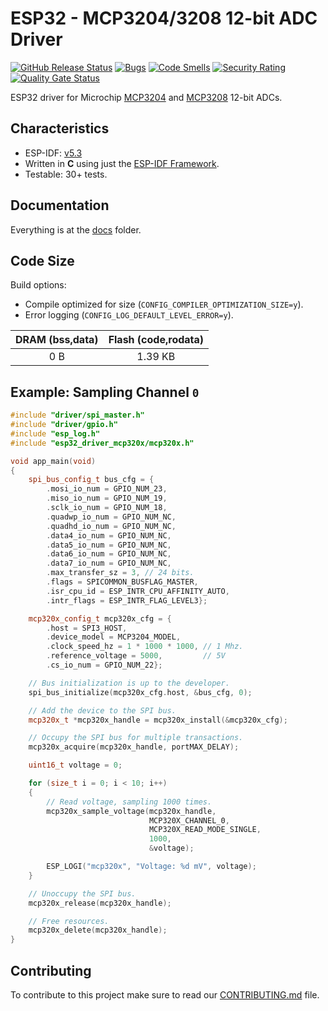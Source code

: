# ESP32 - MCP3204/3208 12-bit ADC Driver

[![GitHub Release Status][git-bagdge-release]][git-release] [![Bugs][sonar-badge-bugs]][sonar-home] [![Code Smells][sonar-badge-smells]][sonar-home] [![Security Rating][sonar-badge-security]][sonar-home] [![Quality Gate Status][sonar-badge-quality]][sonar-home]  

ESP32 driver for Microchip [MCP3204](https://www.microchip.com/en-us/product/MCP3204) and [MCP3208](https://www.microchip.com/en-us/product/MCP3208) 12-bit ADCs.

## Characteristics

* ESP-IDF: [v5.3](https://docs.espressif.com/projects/esp-idf/en/v5.3/esp32/index.html)
* Written in **C** using just the [ESP-IDF Framework](https://github.com/espressif/esp-idf).
* Testable: 30+ tests.

## Documentation

Everything is at the [docs](/docs) folder.

## Code Size

Build options:

* Compile optimized for size (`CONFIG_COMPILER_OPTIMIZATION_SIZE=y`).
* Error logging (`CONFIG_LOG_DEFAULT_LEVEL_ERROR=y`).

| DRAM (bss,data) | Flash (code,rodata) |
|:-:|:-:|
| 0 B | 1.39 KB |

## Example: Sampling Channel `0`

```cpp
#include "driver/spi_master.h"
#include "driver/gpio.h"
#include "esp_log.h"
#include "esp32_driver_mcp320x/mcp320x.h"

void app_main(void)
{
    spi_bus_config_t bus_cfg = {
        .mosi_io_num = GPIO_NUM_23,
        .miso_io_num = GPIO_NUM_19,
        .sclk_io_num = GPIO_NUM_18,
        .quadwp_io_num = GPIO_NUM_NC,
        .quadhd_io_num = GPIO_NUM_NC,
        .data4_io_num = GPIO_NUM_NC,
        .data5_io_num = GPIO_NUM_NC,
        .data6_io_num = GPIO_NUM_NC,
        .data7_io_num = GPIO_NUM_NC,
        .max_transfer_sz = 3, // 24 bits.
        .flags = SPICOMMON_BUSFLAG_MASTER,
        .isr_cpu_id = ESP_INTR_CPU_AFFINITY_AUTO,
        .intr_flags = ESP_INTR_FLAG_LEVEL3};

    mcp320x_config_t mcp320x_cfg = {
        .host = SPI3_HOST,
        .device_model = MCP3204_MODEL,
        .clock_speed_hz = 1 * 1000 * 1000, // 1 Mhz.
        .reference_voltage = 5000,         // 5V
        .cs_io_num = GPIO_NUM_22};

    // Bus initialization is up to the developer.
    spi_bus_initialize(mcp320x_cfg.host, &bus_cfg, 0);

    // Add the device to the SPI bus.
    mcp320x_t *mcp320x_handle = mcp320x_install(&mcp320x_cfg);

    // Occupy the SPI bus for multiple transactions.
    mcp320x_acquire(mcp320x_handle, portMAX_DELAY);

    uint16_t voltage = 0;

    for (size_t i = 0; i < 10; i++)
    {
        // Read voltage, sampling 1000 times.
        mcp320x_sample_voltage(mcp320x_handle,
                               MCP320X_CHANNEL_0,
                               MCP320X_READ_MODE_SINGLE,
                               1000,
                               &voltage);

        ESP_LOGI("mcp320x", "Voltage: %d mV", voltage);
    }

    // Unoccupy the SPI bus.
    mcp320x_release(mcp320x_handle);

    // Free resources.
    mcp320x_delete(mcp320x_handle);
}
```

## Contributing

To contribute to this project make sure to read our [CONTRIBUTING.md](/docs/CONTRIBUTING.md) file.

[git-bagdge-release]: https://github.com/gfurtadoalmeida/esp32-driver-mcp320x/actions/workflows/release.yml/badge.svg
[git-release]: https://github.com/gfurtadoalmeida/esp32-driver-mcp320x/releases
[sonar-badge-bugs]: https://sonarcloud.io/api/project_badges/measure?project=esp32_driver_mcp320x&metric=bugs
[sonar-badge-quality]: https://sonarcloud.io/api/project_badges/measure?project=esp32_driver_mcp320x&metric=alert_status
[sonar-badge-security]: https://sonarcloud.io/api/project_badges/measure?project=esp32_driver_mcp320x&metric=security_rating
[sonar-badge-smells]: https://sonarcloud.io/api/project_badges/measure?project=esp32_driver_mcp320x&metric=code_smells
[sonar-home]: https://sonarcloud.io/project/overview?id=esp32_driver_mcp320x
